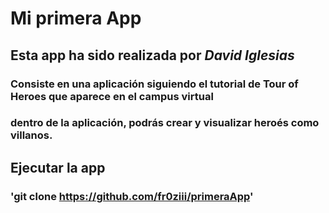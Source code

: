 # Mi primera App

## Esta app ha sido realizada por ***David Iglesias*** 


### Consiste en una aplicación siguiendo el tutorial de Tour of Heroes que aparece en el campus virtual
### dentro de la aplicación, podrás crear y visualizar heroés como villanos.

## Ejecutar la app

### 'git clone https://github.com/fr0ziii/primeraApp'
